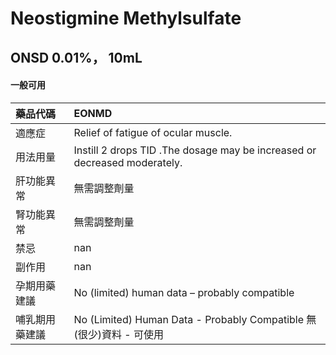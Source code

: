# Neostigmine Methylsulfate

## ONSD 0.01%， 10mL

#### 一般可用

| 藥品代碼       | EONMD                                                                     |
|:---------------|:--------------------------------------------------------------------------|
| 適應症         | Relief of fatigue of ocular muscle.                                       |
| 用法用量       | Instill 2 drops TID .The dosage may be increased or decreased moderately. |
| 肝功能異常     | 無需調整劑量                                                              |
| 腎功能異常     | 無需調整劑量                                                              |
| 禁忌           | nan                                                                       |
| 副作用         | nan                                                                       |
| 孕期用藥建議   | No (limited) human data – probably compatible                             |
| 哺乳期用藥建議 | No (Limited) Human Data - Probably Compatible 無(很少)資料 - 可使用       |

